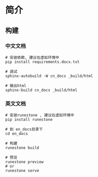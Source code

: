 # 简介


## 构建


### 中文文档

```shell
# 安装依赖, 建议在虚拟环境中
pip install requirements.docx.txt

# 调试
sphinx-autobuild -W cn_docs _build/html

# 输出html
sphinx-build cn_docs _build/html
```

### 英文文档

```shell
# 安装runestone , 建议在虚拟环境中
pip install runestone

# 到 en_docs目录下
cd en_docs

# 构建
runestone build

# 预览
runestone preview
# or
runestone serve
```